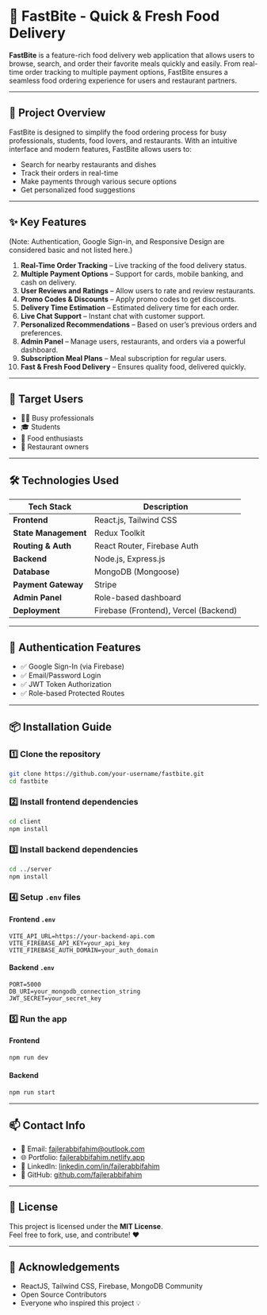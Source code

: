 # 🍔 FastBite - Quick & Fresh Food Delivery

**FastBite** is a feature-rich food delivery web application that allows users to browse, search, and order their favorite meals quickly and easily. From real-time order tracking to multiple payment options, FastBite ensures a seamless food ordering experience for users and restaurant partners.

---

## 📌 Project Overview

FastBite is designed to simplify the food ordering process for busy professionals, students, food lovers, and restaurants. With an intuitive interface and modern features, FastBite allows users to:

- Search for nearby restaurants and dishes
- Track their orders in real-time
- Make payments through various secure options
- Get personalized food suggestions

---

## ✨ Key Features

(Note: Authentication, Google Sign-in, and Responsive Design are considered basic and not listed here.)

1. **Real-Time Order Tracking** – Live tracking of the food delivery status.
2. **Multiple Payment Options** – Support for cards, mobile banking, and cash on delivery.
3. **User Reviews and Ratings** – Allow users to rate and review restaurants.
4. **Promo Codes & Discounts** – Apply promo codes to get discounts.
5. **Delivery Time Estimation** – Estimated delivery time for each order.
6. **Live Chat Support** – Instant chat with customer support.
7. **Personalized Recommendations** – Based on user’s previous orders and preferences.
8. **Admin Panel** – Manage users, restaurants, and orders via a powerful dashboard.
9. **Subscription Meal Plans** – Meal subscription for regular users.
10. **Fast & Fresh Food Delivery** – Ensures quality food, delivered quickly.

---

## 🎯 Target Users

- 👩‍💼 Busy professionals
- 🎓 Students
- 🍕 Food enthusiasts
- 🏪 Restaurant owners

---

## 🛠️ Technologies Used

| Tech Stack         | Description |
|--------------------|-------------|
| **Frontend**       | React.js, Tailwind CSS |
| **State Management** | Redux Toolkit |
| **Routing & Auth** | React Router, Firebase Auth |
| **Backend**        | Node.js, Express.js |
| **Database**       | MongoDB (Mongoose) |
| **Payment Gateway**|  Stripe |
| **Admin Panel**    | Role-based dashboard |
| **Deployment**     | Firebase (Frontend), Vercel (Backend) |

---

## 🔐 Authentication Features

- ✅ Google Sign-In (via Firebase)
- ✅ Email/Password Login
- ✅ JWT Token Authorization
- ✅ Role-based Protected Routes

---

## 📦 Installation Guide

### 1️⃣ Clone the repository
```bash
git clone https://github.com/your-username/fastbite.git
cd fastbite
```

### 2️⃣ Install frontend dependencies
```bash
cd client
npm install
```

### 3️⃣ Install backend dependencies
```bash
cd ../server
npm install
```

### 4️⃣ Setup `.env` files

#### Frontend `.env`
```env
VITE_API_URL=https://your-backend-api.com
VITE_FIREBASE_API_KEY=your_api_key
VITE_FIREBASE_AUTH_DOMAIN=your_auth_domain
```

#### Backend `.env`
```env
PORT=5000
DB_URI=your_mongodb_connection_string
JWT_SECRET=your_secret_key
```

### 5️⃣ Run the app

#### Frontend
```bash
npm run dev
```

#### Backend
```bash
npm run start
```




---

## 📫 Contact Info

- 📧 Email: fajlerabbifahim@outlook.com  
- 🌐 Portfolio: [fajlerabbifahim.netlify.app](https://fajlerabbifahim.netlify.app)  
- 🔗 LinkedIn: [linkedin.com/in/fajlerabbifahim](https://linkedin.com/in/fajlerabbifahim)  
- 🐙 GitHub: [github.com/fajlerabbifahim](https://github.com/fajlerabbifahim)

---

## 📜 License

This project is licensed under the **MIT License**.  
Feel free to fork, use, and contribute! ❤️

---

## 🙏 Acknowledgements

- ReactJS, Tailwind CSS, Firebase, MongoDB Community  
- Open Source Contributors  
- Everyone who inspired this project 💡
